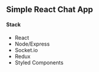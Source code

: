 ## Simple React Chat App

#### Stack

- React
- Node/Express
- Socket.io
- Redux
- Styled Components
